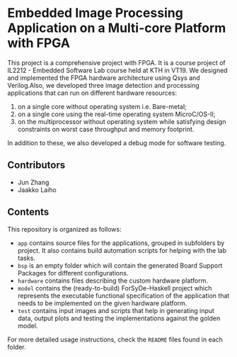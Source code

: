 Embedded Image Processing Application on a Multi-core Platform with FPGA
======================================

This project is a comprehensive project with FPGA. It is a course project of IL2212 - Embedded Software Lab course held at KTH in VT19. We designed and implemented the FPGA hardware architecture using Qsys and Verilog.Also, we developed three image detection and processing applications that can run on different hardware resources:
1. on a single core without operating system i.e. Bare-metal;
2. on a single core using the real-time operating system MicroC/OS-II;
3. on the multiprocessor without operating system while satisfying design constraints on worst case throughput and memory footprint.

In addition to these, we also developed a debug mode for software testing.

## Contributors

* Jun Zhang
* Jaakko Laiho

## Contents 

This repository is organized as follows:

 * `app` contains source files for the applications, grouped in subfolders by project. It also contains build automation scripts for helping with the lab tasks.
 * `bsp` is an empty folder which will contain the generated Board Support Packages for different configurations.
 * `hardware` contains files describing the custom hardware platform. 
 * `model` contains the (ready-to-build) ForSyDe-Haskell project which represents the executable functional specification of the application that needs to be implemented on the given hardware platform.
 * `test` contains input images and scripts that help in generating input data, output plots and testing the implementations against the golden model.
 
For more detailed usage instructions, check the `README` files found in each folder.

